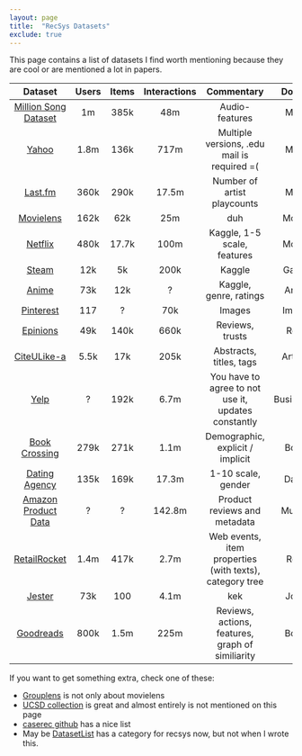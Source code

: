 ```yaml
---
layout: page
title:  "RecSys Datasets"
exclude: true
---
```


This page contains a list of datasets I find worth mentioning 
because they are cool or are mentioned a lot in papers.

|                           Dataset                            | Users | Items | Interactions |                       Commentary                        |   Domain   | Year  |
| :----------------------------------------------------------: | :---: | :---: | :----------: | :-----------------------------------------------------: | :--------: | :---: |
|    [Million Song Dataset](http://millionsongdataset.com/)    |  1m   | 385k  |     48m      |                     Audio-features                      |   Music    | 2012  |
| [Yahoo](https://webscope.sandbox.yahoo.com/catalog.php?datatype=r&guccounter=1&guce_referrer=aHR0cHM6Ly93d3cuZ29vZ2xlLmNvbS8&guce_referrer_sig=AQAAACPbZL42ZicoaLVPFTPmMF48JZ1fKtotoocBEQP__9He1rtmSqqt4Bdvamw3dwi4Ib6mzSnJS5j7XFd9S90qkWvjKPbuMds8omxZ8UZUXtTVGMuIZfxuRLR8c-1X8_njl8lSvWZE4kNlkvncvp0_J1kxLHZCoeyw_TF0PYK9Yzfc) | 1.8m  | 136k  |     717m     |       Multiple versions, .edu mail is required =(       |   Music    | 2006  |
| [Last.fm](http://ocelma.net/MusicRecommendationDataset/lastfm-360K.html) | 360k  | 290k  |    17.5m     |               Number of artist playcounts               |   Music    | 2010  |
|    [Movielens](https://grouplens.org/datasets/movielens/)    | 162k  |  62k  |     25m      |                           duh                           |   Movies   | Alive |
| [Netflix](https://www.kaggle.com/netflix-inc/netflix-prize-data) | 480k  | 17.7k |     100m     |               Kaggle, 1-5 scale, features               |   Movies   | 2006  |
| [Steam](https://www.kaggle.com/tamber/steam-video-games/data) |  12k  |  5k   |     200k     |                         Kaggle                          |   Games    | 2017  |
| [Anime](https://www.kaggle.com/CooperUnion/anime-recommendations-database) |  73k  |  12k  |      ?       |                 Kaggle, genre, ratings                  |   Anime    | 2017  |
| [Pinterest](https://data.mendeley.com/datasets/fs4k2zc5j5/3) |  117  |   ?   |     70k      |                         Images                          |   Images   | 2017  |
| [Epinions](http://www.trustlet.org/downloaded_epinions.html) |  49k  | 140k  |     660k     |                     Reviews, trusts                     |   Retail   | 2003  |
|    [CiteULike-a](https://github.com/js05212/citeulike-a)     | 5.5k  |  17k  |     205k     |                 Abstracts, titles, tags                 |  Articles  | 2013  |
|             [Yelp](https://www.yelp.com/dataset)             |   ?   | 192k  |     6.7m     |   You have to agree to not use it, updates constantly   | Businesses | Alive |
| [Book Crossing](http://www2.informatik.uni-freiburg.de/~cziegler/BX/) | 279k  | 271k  |     1.1m     |            Demographic, explicit / implicit             |   Books    | 2004  |
|   [Dating Agency](http://www.occamslab.com/petricek/data/)   | 135k  | 169k  |    17.3m     |                   1-10 scale, gender                    |   Dating   | 2006  |
| [Amazon Product Data](http://jmcauley.ucsd.edu/data/amazon/) |   ?   |   ?   |    142.8m    |              Product reviews and metadata               |  Multiple  | 2014  |
| [RetailRocket](https://www.kaggle.com/retailrocket/ecommerce-dataset) | 1.4m  | 417k  |     2.7m     | Web events, item properties (with texts), category tree |   Retail   | 2017  |
|     [Jester](https://goldberg.berkeley.edu/jester-data/)     |  73k  |  100  |     4.1m     |                           kek                           |   Jokes    | 2003  |
| [Goodreads](https://sites.google.com/eng.ucsd.edu/ucsdbookgraph/home) | 800k  | 1.5m  |     225m     |    Reviews, actions, features, graph of similiarity     |   Books    | 2018  |



If you want to get something extra, check one of these:
- [Grouplens](https://grouplens.org/datasets/) is not only about movielens
- [UCSD collection](https://cseweb.ucsd.edu/~jmcauley/datasets.html) is great and almost entirely is not mentioned on this page
- [caserec github](https://github.com/caserec/Datasets-for-Recommender-Systems) has a nice list
- May be [DatasetList](https://www.datasetlist.com/) has a category for recsys now, but not when I wrote this.
